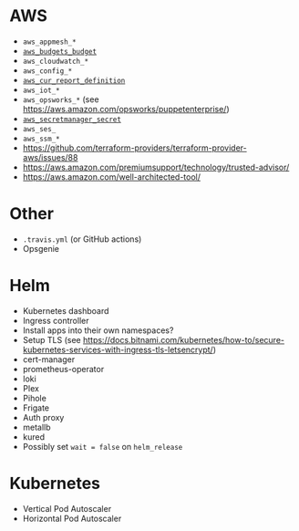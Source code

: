 # AWS
- `aws_appmesh_*`
- [`aws_budgets_budget`](https://www.terraform.io/docs/providers/aws/r/budgets_budget.html)
- `aws_cloudwatch_*`
- `aws_config_*`
- [`aws_cur_report_definition`](https://www.terraform.io/docs/providers/aws/r/cur_report_definition.html)
- `aws_iot_*`
- `aws_opsworks_*` (see https://aws.amazon.com/opsworks/puppetenterprise/)
- [`aws_secretmanager_secret`](https://www.terraform.io/docs/providers/aws/r/secretsmanager_secret.html)
- `aws_ses_`
- `aws_ssm_*`
- https://github.com/terraform-providers/terraform-provider-aws/issues/88
- https://aws.amazon.com/premiumsupport/technology/trusted-advisor/
- https://aws.amazon.com/well-architected-tool/

# Other
- `.travis.yml` (or GitHub actions)
- Opsgenie

# Helm
- Kubernetes dashboard
- Ingress controller
- Install apps into their own namespaces?
- Setup TLS (see https://docs.bitnami.com/kubernetes/how-to/secure-kubernetes-services-with-ingress-tls-letsencrypt/)
- cert-manager
- prometheus-operator
- loki
- Plex
- Pihole
- Frigate
- Auth proxy
- metallb
- kured
- Possibly set `wait = false` on `helm_release`

# Kubernetes
- Vertical Pod Autoscaler
- Horizontal Pod Autoscaler
